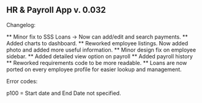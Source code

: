 ## HR & Payroll App v. 0.032


Changelog:

** Minor fix to SSS Loans -> Now can add/edit and search payments. 
** Added charts to dashboard.
** Reworked employee listings. Now added photo and added more useful information.
** Minor design fix on employee sidebar. 
** Added detailed view option on payroll
** Added payroll history
** Reworked requirements code to be more readable.
** Loans are now ported on every employee profile for easier lookup and management.

Error codes:

p100 = Start date and End Date not specified.